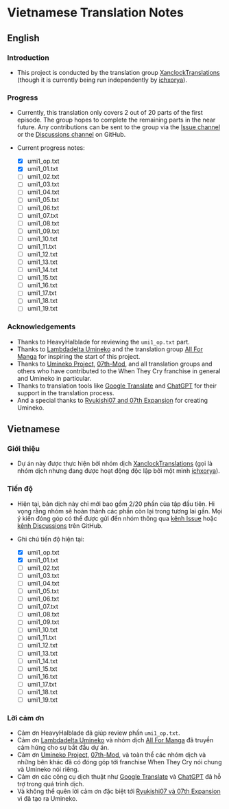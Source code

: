 # Vietnamese Translation Notes

## English

### Introduction

- This project is conducted by the translation group [XanclockTranslations](https://github.com/XanclockTranslations) (though it is currently being run independently by [ichxorya](https://github.com/ichxorya)).

### Progress

- Currently, this translation only covers 2 out of 20 parts of the first episode. The group hopes to complete the remaining parts in the near future. Any contributions can be sent to the group via the [Issue channel](https://github.com/XanclockTranslations/umineko-scripting-vi/issues) or the [Discussions channel](https://github.com/XanclockTranslations/umineko-scripting-vi/discussions) on GitHub.

- Current progress notes:
  - [x] umi1_op.txt
  - [x] umi1_01.txt
  - [ ] umi1_02.txt
  - [ ] umi1_03.txt
  - [ ] umi1_04.txt
  - [ ] umi1_05.txt
  - [ ] umi1_06.txt
  - [ ] umi1_07.txt
  - [ ] umi1_08.txt
  - [ ] umi1_09.txt
  - [ ] umi1_10.txt
  - [ ] umi1_11.txt
  - [ ] umi1_12.txt
  - [ ] umi1_13.txt
  - [ ] umi1_14.txt
  - [ ] umi1_15.txt
  - [ ] umi1_16.txt
  - [ ] umi1_17.txt
  - [ ] umi1_18.txt
  - [ ] umi1_19.txt

### Acknowledgements

- Thanks to HeavyHalblade for reviewing the `umi1_op.txt` part.
- Thanks to [Lambdadelta Umineko](https://lambdadeltaumineko.blogspot.com) and the translation group [All For Manga](http://allformanga-group.blogspot.com) for inspiring the start of this project.
- Thanks to [Umineko Project](https://umineko-project.org), [07th-Mod](https://07th-mod.com), and all translation groups and others who have contributed to the When They Cry franchise in general and Umineko in particular.
- Thanks to translation tools like [Google Translate](https://translate.google.com) and [ChatGPT](https://chatgpt.com/) for their support in the translation process.
- And a special thanks to [Ryukishi07 and 07th Expansion](https://07th-expansion.net) for creating Umineko.

## Vietnamese

### Giới thiệu

- Dự án này được thực hiện bởi nhóm dịch [XanclockTranslations](https://github.com/XanclockTranslations) (gọi là nhóm dịch nhưng đang được hoạt động độc lập bởi một mình [ichxorya](https://github.com/ichxorya)). 

### Tiến độ

- Hiện tại, bản dịch này chỉ mới bao gồm 2/20 phần của tập đầu tiên. Hi vọng rằng nhóm sẽ hoàn thành các phần còn lại trong tương lai gần. Mọi ý kiến đóng góp có thể được gửi đến nhóm thông qua [kênh Issue](https://github.com/XanclockTranslations/umineko-scripting-vi/issues) hoặc [kênh Discussions](https://github.com/XanclockTranslations/umineko-scripting-vi/discussions) trên GitHub.

- Ghi chú tiến độ hiện tại:
  - [x] umi1_op.txt
  - [x] umi1_01.txt
  - [ ] umi1_02.txt
  - [ ] umi1_03.txt
  - [ ] umi1_04.txt
  - [ ] umi1_05.txt
  - [ ] umi1_06.txt
  - [ ] umi1_07.txt
  - [ ] umi1_08.txt
  - [ ] umi1_09.txt
  - [ ] umi1_10.txt
  - [ ] umi1_11.txt
  - [ ] umi1_12.txt
  - [ ] umi1_13.txt
  - [ ] umi1_14.txt
  - [ ] umi1_15.txt
  - [ ] umi1_16.txt
  - [ ] umi1_17.txt
  - [ ] umi1_18.txt
  - [ ] umi1_19.txt

### Lời cảm ơn

- Cảm ơn HeavyHalblade đã giúp review phần `umi1_op.txt`.
- Cảm ơn [Lambdadelta Umineko](https://lambdadeltaumineko.blogspot.com) và nhóm dịch [All For Manga](http://allformanga-group.blogspot.com) đã truyền cảm hứng cho sự bắt đầu dự án.
- Cảm ơn [Umineko Project](https://umineko-project.org), [07th-Mod](https://07th-mod.com), và toàn thể các nhóm dịch và những bên khác đã có đóng góp tới franchise When They Cry nói chung và Umineko nói riêng.
- Cảm ơn các công cụ dịch thuật như [Google Translate](https://translate.google.com) và [ChatGPT](https://chatgpt.com/) đã hỗ trợ trong quá trình dịch.
- Và không thể quên lời cảm ơn đặc biệt tới [Ryukishi07 và 07th Expansion](https://07th-expansion.net) vì đã tạo ra Umineko.